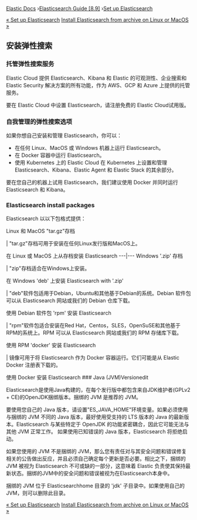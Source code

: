 

[Elastic Docs](/guide/) ›[Elasticsearch Guide [8.9]](index.md) ›[Set up
Elasticsearch](setup.md)

[« Set up Elasticsearch](setup.md) [Install Elasticsearch from archive on
Linux or MacOS »](targz.md)

## 安装弹性搜索

### 托管弹性搜索服务

Elastic Cloud 提供 Elasticsearch、Kibana 和 Elastic 的可观测性、企业搜索和 Elastic Security 解决方案的所有功能，作为 AWS、GCP 和 Azure 上提供的托管服务。

要在 Elastic Cloud 中设置 Elasticsearch，请注册免费的 Elastic Cloud试用版。

### 自我管理的弹性搜索选项

如果你想自己安装和管理 Elasticsearch，你可以：

* 在任何 Linux、MacOS 或 Windows 机器上运行 Elasticsearch。  
* 在 Docker 容器中运行 Elasticsearch。  
* 使用 Kubernetes 上的 Elastic Cloud 在 Kubernetes 上设置和管理 Elasticsearch、Kibana、Elastic Agent 和 Elastic Stack 的其余部分。

要在您自己的机器上试用 Elasticsearch，我们建议使用 Docker 并同时运行 Elasticsearch 和 Kibana。

### Elasticsearch install packages

Elasticsearch 以以下包格式提供：

Linux 和 MacOS "tar.gz"存档

| "tar.gz"存档可用于安装在任何Linux发行版和MacOS上。

在 Linux 或 MacOS 上从存档安装 Elasticsearch ---|--- Windows '.zip' 存档

| "zip"存档适合在Windows上安装。

在 Windows 'deb' 上安装 Elasticsearch with '.zip'

| "deb"软件包适用于Debian，Ubuntu和其他基于Debian的系统。Debian 软件包可以从 Elasticsearch 网站或我们的 Debian 仓库下载。

使用 Debian 软件包 'rpm' 安装 Elasticsearch

| "rpm"软件包适合安装在Red Hat，Centos，SLES，OpenSuSE和其他基于RPM的系统上。RPM 可以从 Elasticsearch 网站或我们的 RPM 存储库下载。

使用 RPM 'docker' 安装 Elasticsearch

| 镜像可用于将 Elasticsearch 作为 Docker 容器运行。它们可能是从 Elastic Docker 注册表下载的。

使用 Docker 安装 Elasticsearch ### Java (JVM)Versionedit

Elasticsearch是使用Java构建的，在每个发行版中都包含来自JDK维护者(GPLv2 + CE)的OpenJDK捆绑版本。捆绑的 JVM 是推荐的 JVM。

要使用您自己的 Java 版本，请设置"ES_JAVA_HOME"环境变量。如果必须使用与捆绑的 JVM 不同的 Java 版本，最好使用受支持的 LTS 版本的 Java 的最新版本。Elasticsearch 与某些特定于 OpenJDK 的功能紧密耦合，因此它可能无法与其他 JVM 正常工作。 如果使用已知错误的 Java 版本，Elasticsearch 将拒绝启动。

如果您使用的 JVM 不是捆绑的 JVM，那么您有责任对与其安全问题和错误修复相关的公告做出反应，并且必须自己确定每个更新是否必要。相比之下，捆绑的 JVM 被视为 Elasticsearch 不可或缺的一部分，这意味着 Elastic 负责使其保持最新状态。捆绑的JVM中的安全问题和错误被视为在Elasticsearch本身中。

捆绑的 JVM 位于 Elasticsearchhome 目录的 'jdk' 子目录中。如果使用自己的 JVM，则可以删除此目录。

[« Set up Elasticsearch](setup.md) [Install Elasticsearch from archive on
Linux or MacOS »](targz.md)
